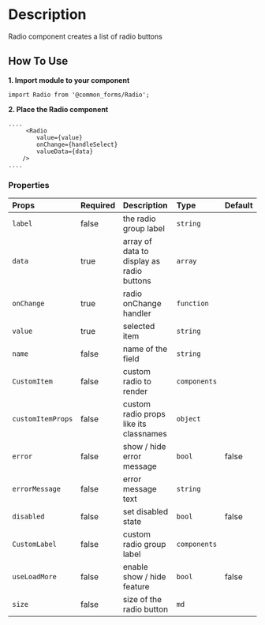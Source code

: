 # Description

Radio component creates a list of radio buttons

## How To Use

**1. Import module to your component**
```node
import Radio from '@common_forms/Radio';
```

**2. Place the Radio component**

```node
....
     <Radio
        value={value}
        onChange={handleSelect}
        valueData={data}
    />
....
```


### Properties
| Props       | Required | Description | Type | Default |
| :---        | :---     | :---        |:---  |:---  |
| `label`       | false    | the radio group label | `string`||
| `data`       | true    | array of data to display as radio buttons | `array`||
| `onChange`       | true    | radio onChange handler | `function`||
| `value`       | true    | selected item | `string`||
| `name`       | false    | name of the field | `string`||
| `CustomItem`       | false    | custom radio to render | `components`||
| `customItemProps`       | false    | custom radio props like its classnames | `object`||
| `error`       | false    | show / hide error message | `bool`| false |
| `errorMessage`       | false    | error message text | `string`||
| `disabled`       | false    | set disabled state | `bool`| false |
| `CustomLabel`       | false    | custom radio group label | `components`||
| `useLoadMore`       | false    | enable show / hide feature | `bool`| false |
| `size`       | false    | size of the radio button | `md`|